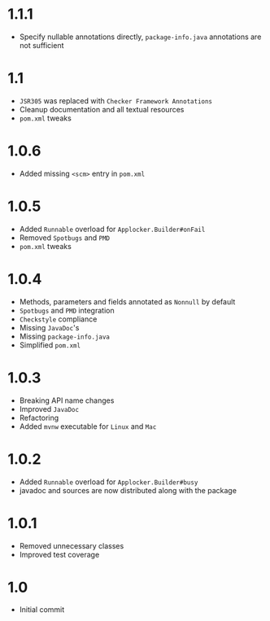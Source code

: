 # 1.1.1
- Specify nullable annotations directly, 
`package-info.java` annotations are not sufficient

# 1.1
- `JSR305` was replaced with `Checker Framework Annotations`
- Cleanup documentation and all textual resources
- `pom.xml` tweaks

# 1.0.6
- Added missing `<scm>` entry in `pom.xml`

# 1.0.5
- Added `Runnable` overload for `Applocker.Builder#onFail`
- Removed `Spotbugs` and `PMD`
- `pom.xml` tweaks

# 1.0.4
- Methods, parameters and fields annotated as `Nonnull` by default
- `Spotbugs` and `PMD` integration
- `Checkstyle` compliance
- Missing `JavaDoc`'s
- Missing `package-info.java`
- Simplified `pom.xml`

# 1.0.3
- Breaking API name changes
- Improved `JavaDoc`
- Refactoring
- Added `mvnw` executable for `Linux` and `Mac`

# 1.0.2
- Added `Runnable` overload for `Applocker.Builder#busy`
- javadoc and sources are now distributed along with the package 

# 1.0.1
- Removed unnecessary classes
- Improved test coverage

# 1.0
- Initial commit

